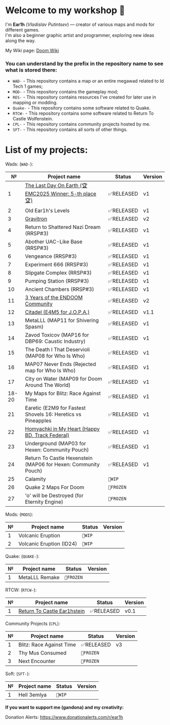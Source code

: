 # Welcome to my workshop 👋  

I'm **Ear1h** (_Vladislav Putintsev_) — creator of various maps and mods for different games.  
I'm also a beginner graphic artist and programmer, exploring new ideas along the way.  

My Wiki page: [Doom Wiki](https://doomwiki.org/wiki/Ear1h)

### You can understand by the prefix in the repository name to see what is stored there:
- `WAD-` - This repository contains a map or an entire megawad related to Id Tech 1 games;
- `MOD-` - This repository contains the gameplay mod;
- `RES-` - This repository contains resources I've created for later use in mapping or modding.
- `Quake-` - This repository contains some software related to Quake.
- `RTCW-` - This repository contains some software related to Return To Castle Wolfenstein.
- `CPL-` - This repository contains community projects hosted by me.
- `SFT-` - This repository contains all sorts of other things.

# **List of my projects:**

Wads: (`WAD-`):

| №  | Project name | Status | Version |
| - | ------------ | ------- | ------- |
| 1 | [The Last Day On Earth (🏆EMC2025 Winner: 5-th place🏆)](https://github.com/Ear1h/WAD-The-Last-Day-On-Earth-EMC2025)| ✅RELEASED | v1|
| 2 | Old Ear1h's Levels|✅RELEASED|v1|
| 3 | [Gravitron](https://github.com/Ear1h/WAD-GRAVITRON)|✅RELEASED|v2|
| 4 | Return to Shattered Nazi Dream (RRSP#3)|✅RELEASED|v1|
| 5 | Abother UAC-Like Base (RRSP#3)|✅RELEASED|v1|
| 6 | Vengeance (RRSP#3)|✅RELEASED|v1|
| 7 | Experiment 666 (RRSP#3)|✅RELEASED|v1|
| 8 | Slipgate Complex (RRSP#3)|✅RELEASED|v1|
| 9 | Pumping Station (RRSP#3)|✅RELEASED|v1|
| 10 | Ancient Chambers (RRSP#3)|✅RELEASED|v1|
| 11 | [3 Years of the ENDOOM Community](https://github.com/Ear1h/WAD-3years)|✅RELEASED|v2|
| 12 | [Citadel (E4M5 for J.O.P.A.)](https://github.com/Ear1h/WAD-Citadel)|✅RELEASED|v1.1|
| 13 | MetaLLL (MAP11 for Shivering Spasm)|✅RELEASED|v1|
| 14 | Zavod Toxicov (MAP16 for DBP69: Caustic Industry)|✅RELEASED|v1|
| 15 | The Death I That Deservioli (MAP08 for Who Is Who)|✅RELEASED|v1|
| 16 | MAP07 Never Ends (Rejected map for Who Is Who)|✅RELEASED|v1|
| 17 | City on Water (MAP09 for Doom Around The World)|✅RELEASED|v1|
| 18-20 | My Maps for Blitz: Race Against Time|✅RELEASED|v1|
| 21 | Earetic (E2M9 for Fastest Shovels 16: Heretics vs Pineapples|✅RELEASED|v1|
| 22 | [Homyachki in My Heart (Happy BD, Track Federal)](https://github.com/Ear1h/WAD-Homyachki)|✅RELEASED|v1|
| 23 | Underground (MAP03 for Hexen: Community Pouch)|✅RELEASED|v1 |
| 24 | Return To Castle Hexenstein (MAP06 for Hexen: Community Pouch)|✅RELEASED|v1 |
| 25 | Calamity|```🏁WIP```| |
| 26 | Quake 2 Maps For Doom|```🧊FROZEN```| |
| 27 | 'o' will be Destroyed (for Eternity Engine) | ```🧊FROZEN```| | 

Mods: (`MODS`):

| №  | Project name | Status | Version |
| - | ------------ | ------- | ------- |
| 1 | Volcanic Eruption|```🏁WIP```|  |
| 2 | Volcanic Eruption (ID24)|```🏁WIP```| |

Quake: (`QUAKE-`):

| №  | Project name | Status | Version |
| - | ------------ | ------- | ------- |
| 1 | MetaLLL Remake | ```🧊FROZEN```  | |

RTCW: (`RTCW-`):

| №  | Project name | Status | Version |
| - | ------------ | ------- | ------- |
| 1 | [Return To Castle Ear1hstein](https://github.com/Ear1h/Return-To-Castle-Ear1hstein) | ✅RELEASED | v0.1|

Community Projects (`CPL`):

| №  | Project name | Status | Version |
| - | ------------ | ------- | ------- |
| 1 | Blitz: Race Against Time | ✅RELEASED | v3|
| 2 | Thy Mus Consumed | ```🧊FROZEN``` | |
| 3 | Next Encounter | ```🧊FROZEN``` | |

Soft: (`SFT-`):

| №  | Project name | Status | Version |
| - | ------------ | ------- | ------- |
| 1 | Hell 3emlya | ```🏁WIP```  | |

**If you want to support me (gandona) and my creativity:**

Donation Alerts: https://www.donationalerts.com/r/ear1h
